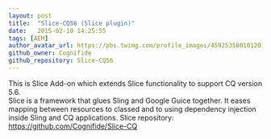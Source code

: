 ```yaml
---
layout: post
title:  "Slice-CQ56 (Slice plugin)"
date:   2015-02-10 14:25:55
tags: [AEM]
author_avatar_url: https://pbs.twimg.com/profile_images/459253580101201920/prQ2K63O_normal.png
github_owner: Cognifide
github_repository: Slice-CQ56
---
```


This is Slice Add-on which extends Slice functionality to support CQ version 5.6.   
Slice is a framework that glues Sling and Google Guice together. It eases mapping between resources to classed and to using dependency injection inside Sling and CQ applications. Slice repository: https://github.com/Cognifide/Slice-CQ